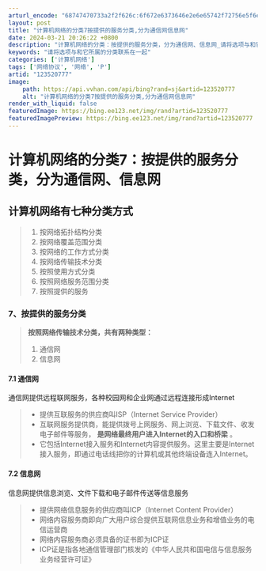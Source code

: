 ```yaml
---
arturl_encode: "68747470733a2f2f626c:6f672e6373646e2e6e65742f72756e5f6e6f6f625f7669702f:61727469636c652f64657461696c732f313233353230373737"
layout: post
title: "计算机网络的分类7按提供的服务分类,分为通信网信息网"
date: 2024-03-21 20:26:22 +0800
description: "计算机网络的分类：按提供的服务分类，分为通信网、信息网_请将选项与和它所属的分类联系在一起"
keywords: "请将选项与和它所属的分类联系在一起"
categories: ['计算机网络']
tags: ['网络协议', '网络', 'P']
artid: "123520777"
image:
    path: https://api.vvhan.com/api/bing?rand=sj&artid=123520777
    alt: "计算机网络的分类7按提供的服务分类,分为通信网信息网"
render_with_liquid: false
featuredImage: https://bing.ee123.net/img/rand?artid=123520777
featuredImagePreview: https://bing.ee123.net/img/rand?artid=123520777
---
```


# 计算机网络的分类7：按提供的服务分类，分为通信网、信息网

## 计算机网络有七种分类方式

> 1. 按网络拓扑结构分类
> 2. 按网络覆盖范围分类
> 3. 按网络的工作方式分类
> 4. 按网络传输技术分类
> 5. 按照使用方式分类
> 6. 按照网络服务范围分类
> 7. 按照提供的服务

### 7、按提供的服务分类

> **按照网络传输技术分类，共有两种类型：**
>
> 1. 通信网
> 2. 信息网

#### 7.1 通信网

通信网提供远程联网服务，各种校园网和企业网通过远程连接形成Internet

> * 提供互联服务的供应商叫ISP（Internet Service Provider）
> * 互联网服务提供商，能提供拨号上网服务、网上浏览、下载文件、收发电子邮件等服务，
>   **是网络最终用户进入Internet的入口和桥梁**
>   。
> * 它包括Internet接入服务和Internet内容提供服务。这里主要是Internet接入服务，即通过电话线把你的计算机或其他终端设备连入Internet。

#### 7.2 信息网

信息网提供信息浏览、文件下载和电子邮件传送等信息服务

> * 提供网络信息服务的供应商叫ICP（Internet Content Provider）
> * 网络内容服务商即向广大用户综合提供互联网信息业务和增值业务的电信运营商
> * 网络内容服务商必须具备的证书即为ICP证
> * ICP证是指各地通信管理部门核发的《中华人民共和国电信与信息服务业务经营许可证》